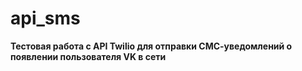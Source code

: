 # api_sms

**Тестовая работа с API Twilio для отправки СМС-уведомлений о появлении пользователя  VK в сети**
